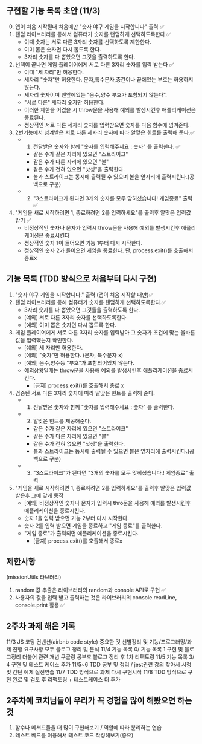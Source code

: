 ## 구현할 기능 목록 초안 (11/3)

0.  앱이 처음 시작될때 처음에만 "숫자 야구 게임을 시작합니다" 출력 ✅
1.  랜덤 라이브러리를 통해서 컴퓨터가 숫자를 랜덤하게 선택하도록한다 ✅
    - 이때 숫자는 서로 다른 3자리 숫자를 선택하도록 제한한다.
    - 이미 뽑은 숫자면 다시 뽑도록 한다.
    - 3자리 숫자를 다 뽑았으면 그것을 출력하도록 한다.
2.  선택이 끝나면 게임 플레이어에게 서로 다른 3자리 숫자를 입력 받는다 ✅
    - 이때 "세 자리"만 허용한다.
    - 세자리 "숫자"만 허용한다. 문자,특수문자,중간이나 끝에있는 부호는 허용하지 않는다.
    - 세자리 숫자이며 맨앞에있는 "음수,양수 부호가 포함되지 않는다".
    - "서로 다른" 세자리 숫자만 허용한다.
    - 이러한 제한을 어겼을 시 throw문을 사용해 예외를 발생시킨후 애플리케이션은 종료된다.
    - 정상적인 서로 다른 세자리 숫자를 입력받으면 숫자를 다음 함수에 넘겨준다.
3.  2번기능에서 넘겨받은 서로 다른 세자리 숫자에 따라 알맞은 힌트를 출력해 준다.✅
    - 1.  전달받은 숫자와 함께 "숫자를 입력해주세요 : 숫자" 를 출력한다. ✅
      - 같은 수가 같은 자리에 있으면 "스트라이크"
      - 같은 수가 다른 자리에 있으면 "볼"
      - 같은 수가 전혀 없으면 "낫싱"을 출력한다.
      - 볼과 스트라이크는 동시에 출력될 수 있으며 볼을 앞자리에 출력시킨다.(공백으로 구분)
    - 2.  "3스트라이크가 된다면 3개의 숫자를 모두 맞히셨습니다! 게임종료" 출력 ✅
4.  "게임을 새로 시작하려면 1, 종료하려면 2를 입력하세요"를 출력후 알맞은 입력값 받기 ✅
    - 비정상적인 숫자나 문자가 입력시 throw문을 사용해 예외를 발생시킨후 애플리케이션은 종료시킨다
    - 정상적인 숫자 1이 들어오면 기능 1부터 다시 시작한다.
    - 정상적인 숫자 2가 들어오면 게임을 종료한다. 단, process.exit()를 호출해서 종료x

## 기능 목록 (TDD 방식으로 처음부터 다시 구현)

1. "숫자 야구 게임을 시작합니다." 출력 (앱이 처음 시작할 때만)✅
2. 랜덤 라이브러리를 통해 컴퓨터가 숫자를 랜덤하게 선택하도록한다.✅
   - 3자리 숫자를 다 뽑았으면 그것들을 출력하도록 한다.
   - [예외] 서로 다른 3자리 숫자를 선택하도록한다.
   - [예외] 이미 뽑은 숫자면 다시 뽑도록 한다.
3. 게임 플레이어에게 서로 다른 3자리 숫자를 입력받아 그 숫자가 조건에 맞는 올바른 값을 입력했는지 확인한다.
   - [예외] 세 자리만 허용한다.
   - [예외] "숫자"만 허용한다. (문자, 특수문자 x)
   - [예외] 음수,양수등 "부호"가 포함되어있지 않는다.
   - 예외상황일때는 throw문을 사용해 예외를 발생시킨후 애플리케이션을 종료시킨다.
     - [금지] process.exit()를 호출해서 종료 x
4. 검증된 서로 다른 3자리 숫자에 따라 알맞은 힌트를 출력해 준다.
   - 1. 전달받은 숫자와 함께 "숫자를 입력해주세요 : 숫자" 를 출력한다.
   - 2. 알맞은 힌트를 제공해준다.
     - 같은 수가 같은 자리에 있으면 "스트라이크"
     - 같은 수가 다른 자리에 있으면 "볼"
     - 같은 수가 전혀 없으면 "낫싱"을 출력한다.
     - 볼과 스트라이크는 동시에 출력될 수 있으면 볼은 앞자리에 출력시킨다.(공백으로 구분)
   - 3. "3스트라이크"가 된다면 "3개의 숫자를 모두 맞히셨습니다.! 게임종료" 출력
5. "게임을 새로 시작하려면 1, 종료하려면 2를 입력하세요"를 출력후 알맞은 입력값 받은후 그에 맞게 동작
   - [예외] 비정상적인 숫자나 문자가 입력시 thro문을 사용해 예외를 발생시킨후 애플리케이션을 종료시킨다.
   - 숫자 1을 입력 받으면 기능 2부터 다시 시작한다.
   - 숫자 2를 입력 받으면 게임을 종료하고 "게임 종료"를 출력한다.
   - "게임 종료"가 출력되면 애플리케이션을 종료시킨다.
     - [금지] process.exit()를 호출해서 종료x

## 제한사항

(missionUtils 라브러리)

1. random 값 추출은 라이브러리의 random과 console API로 구현 ✅
2. 사용자의 값을 입력 받고 출력하는 것은 라이브러리의 console.readLine, console.print 활용 ✅

## 2주차 과제 해온 기록

11/3 JS 코딩 컨벤션(airbnb code style) 중요한 것 선별정리 및 기능/프로그래밍/과제 진행 요구사항 모두 블로그 정리 및 분석
11/4 기능 목록 0/ 기능 목록 1 구현 및 블로그정리 더불어 관련 개념 구글링 공부후 블로그 정리 후 1차 리팩토링
11/5 기능 목록 3/ 4 구현 및 테스트 케이스 추가
11/5~6 TDD 공부 및 정리 / jest관련 강의 찾아서 시청 및 간단 예제 실전연습
11/7 TDD 방식으로 과제 다시 구현시작
11/8 TDD 방식으로 구현 완료 및 검토 후 리팩토링 + 테스트케이스 더 추가

## 2주차에 코치님들이 우리가 꼭 경험을 많이 해봤으면 하는 것

1. 함수나 메서드들을 더 많이 구현해보기 / 역할에 따라 분리하는 연습
2. 테스트 베드를 이용해서 테스트 코드 작성해보기(중요)
